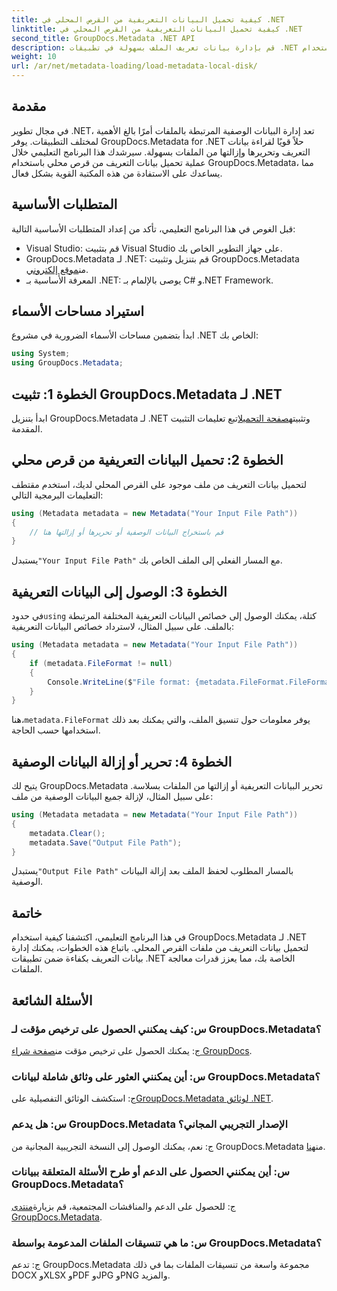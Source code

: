 ```yaml
---
title: كيفية تحميل البيانات التعريفية من القرص المحلي في .NET
linktitle: كيفية تحميل البيانات التعريفية من القرص المحلي في .NET
second_title: GroupDocs.Metadata .NET API
description: قم بإدارة بيانات تعريف الملف بسهولة في تطبيقات .NET باستخدام GroupDocs.Metadata لتعزيز إمكانيات معالجة الملفات.
weight: 10
url: /ar/net/metadata-loading/load-metadata-local-disk/
---
```

## مقدمة
في مجال تطوير .NET، تعد إدارة البيانات الوصفية المرتبطة بالملفات أمرًا بالغ الأهمية لمختلف التطبيقات. يوفر GroupDocs.Metadata for .NET حلاً قويًا لقراءة بيانات التعريف وتحريرها وإزالتها من الملفات بسهولة. سيرشدك هذا البرنامج التعليمي خلال عملية تحميل بيانات التعريف من قرص محلي باستخدام GroupDocs.Metadata، مما يساعدك على الاستفادة من هذه المكتبة القوية بشكل فعال.
## المتطلبات الأساسية
قبل الغوص في هذا البرنامج التعليمي، تأكد من إعداد المتطلبات الأساسية التالية:
- Visual Studio: قم بتثبيت Visual Studio على جهاز التطوير الخاص بك.
-  GroupDocs.Metadata لـ .NET: قم بتنزيل وتثبيت GroupDocs.Metadata من[موقع إلكتروني](https://releases.groupdocs.com/metadata/net/).
- المعرفة الأساسية بـ .NET: يوصى بالإلمام بـ C# و.NET Framework.

## استيراد مساحات الأسماء
ابدأ بتضمين مساحات الأسماء الضرورية في مشروع .NET الخاص بك:
```csharp
using System;
using GroupDocs.Metadata;
```
## الخطوة 1: تثبيت GroupDocs.Metadata لـ .NET
 ابدأ بتنزيل GroupDocs.Metadata لـ .NET وتثبيته[صفحة التحميل](https://releases.groupdocs.com/metadata/net/)اتبع تعليمات التثبيت المقدمة.
## الخطوة 2: تحميل البيانات التعريفية من قرص محلي
لتحميل بيانات التعريف من ملف موجود على القرص المحلي لديك، استخدم مقتطف التعليمات البرمجية التالي:
```csharp
using (Metadata metadata = new Metadata("Your Input File Path"))
{
    // قم باستخراج البيانات الوصفية أو تحريرها أو إزالتها هنا
}
```
 يستبدل`"Your Input File Path"` مع المسار الفعلي إلى الملف الخاص بك.
## الخطوة 3: الوصول إلى البيانات التعريفية
 في حدود`using` كتلة، يمكنك الوصول إلى خصائص البيانات التعريفية المختلفة المرتبطة بالملف. على سبيل المثال، لاسترداد خصائص البيانات التعريفية:
```csharp
using (Metadata metadata = new Metadata("Your Input File Path"))
{
    if (metadata.FileFormat != null)
    {
        Console.WriteLine($"File format: {metadata.FileFormat.FileFormatType}");
    }
}
```
 هنا،`metadata.FileFormat` يوفر معلومات حول تنسيق الملف، والتي يمكنك بعد ذلك استخدامها حسب الحاجة.
## الخطوة 4: تحرير أو إزالة البيانات الوصفية
يتيح لك GroupDocs.Metadata تحرير البيانات التعريفية أو إزالتها من الملفات بسلاسة. على سبيل المثال، لإزالة جميع البيانات الوصفية من ملف:
```csharp
using (Metadata metadata = new Metadata("Your Input File Path"))
{
    metadata.Clear();
    metadata.Save("Output File Path");
}
```
 يستبدل`"Output File Path"` بالمسار المطلوب لحفظ الملف بعد إزالة البيانات الوصفية.

## خاتمة
في هذا البرنامج التعليمي، اكتشفنا كيفية استخدام GroupDocs.Metadata لـ .NET لتحميل بيانات التعريف من ملفات القرص المحلي. باتباع هذه الخطوات، يمكنك إدارة بيانات التعريف بكفاءة ضمن تطبيقات .NET الخاصة بك، مما يعزز قدرات معالجة الملفات.

## الأسئلة الشائعة
### س: كيف يمكنني الحصول على ترخيص مؤقت لـ GroupDocs.Metadata؟
 ج: يمكنك الحصول على ترخيص مؤقت من[صفحة شراء GroupDocs](https://purchase.groupdocs.com/temporary-license/).
### س: أين يمكنني العثور على وثائق شاملة لبيانات GroupDocs.Metadata؟
 ج: استكشف الوثائق التفصيلية على[GroupDocs.Metadata لوثائق .NET](https://tutorials.groupdocs.com/metadata/net/).
### س: هل يدعم GroupDocs.Metadata الإصدار التجريبي المجاني؟
 ج: نعم، يمكنك الوصول إلى النسخة التجريبية المجانية من GroupDocs.Metadata من[هنا](https://releases.groupdocs.com/).
### س: أين يمكنني الحصول على الدعم أو طرح الأسئلة المتعلقة ببيانات GroupDocs.Metadata؟
 ج: للحصول على الدعم والمناقشات المجتمعية، قم بزيارة[منتدى GroupDocs.Metadata](https://forum.groupdocs.com/c/metadata/14).
### س: ما هي تنسيقات الملفات المدعومة بواسطة GroupDocs.Metadata؟
ج: تدعم GroupDocs.Metadata مجموعة واسعة من تنسيقات الملفات بما في ذلك DOCX وXLSX وPDF وJPG وPNG والمزيد.